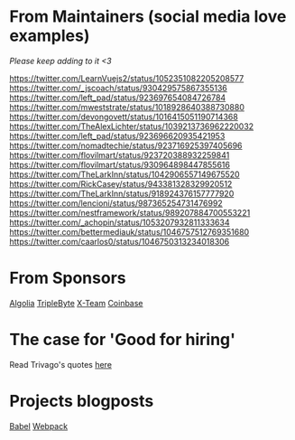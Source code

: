 # From Maintainers (social media love examples)
_Please keep adding to it <3_

https://twitter.com/LearnVuejs2/status/1052351082205208577 https://twitter.com/_jscoach/status/930429575867355136 https://twitter.com/left_pad/status/923697654084726784 https://twitter.com/mweststrate/status/1018928640388730880 https://twitter.com/devongovett/status/1016415051190714368 https://twitter.com/TheAlexLichter/status/1039213736962220032 https://twitter.com/left_pad/status/923696620935421953 https://twitter.com/nomadtechie/status/923716925397405696 https://twitter.com/flovilmart/status/923720388932259841 https://twitter.com/flovilmart/status/930964898447855616 https://twitter.com/TheLarkInn/status/1042906557149675520 https://twitter.com/RickCasey/status/943381328329920512 https://twitter.com/TheLarkInn/status/918924376157777920 https://twitter.com/lencioni/status/987365254731476992 https://twitter.com/nestframework/status/989207884700553221 https://twitter.com/_achopin/status/1053207932811333634 https://twitter.com/bettermediauk/status/1046757512769351680 https://twitter.com/caarlos0/status/1046750313234018306

# From Sponsors
[Algolia](https://blog.algolia.com/supporting-open-source-projects/)
[TripleByte](https://triplebyte.com/blog/we-re-creating-a-new-source-of-revenue-open-source-software)
[X-Team](https://hackernoon.com/how-webpack-raised-15-000-in-3-months-and-the-future-of-open-source-cb2c9f68fffa)
[Coinbase](https://engineering.coinbase.com/coinbase-open-source-fund-may-june-update-9f6fef200b04)

# The case for 'Good for hiring'
Read Trivago's quotes [here](https://medium.com/webpack/trivago-sponsors-webpack-for-second-year-bfe6ca2f0702)

# Projects blogposts
[Babel](https://babeljs.io/blog/2018/07/16/announcing-babels-new-partnership-with-trivago)
[Webpack](https://medium.com/webpack/trivago-sponsors-webpack-for-second-year-bfe6ca2f0702)
